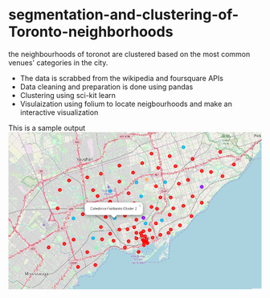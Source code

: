 # segmentation-and-clustering-of-Toronto-neighborhoods

the neighbourhoods of toronot are clustered based on the most common venues' categories in the city.

- The data is scrabbed from the wikipedia and foursquare APIs
- Data cleaning and preparation is done using pandas
- Clustering using sci-kit learn
- Visulaization using folium to locate neigbourhoods and make an interactive visualization

This is a sample output
![alt text](https://github.com/Abdelrahman44/segmentation-and-clustering-of-NYC-and-Toronto-neighborhoods/blob/master/Screenshot%20from%202019-07-09%2011-32-39.png)
